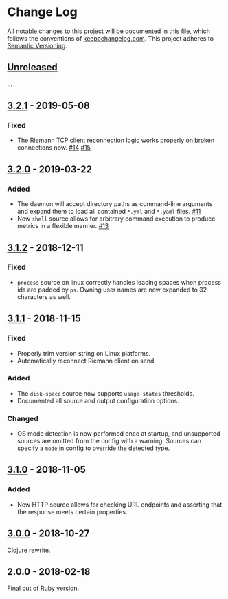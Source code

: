 Change Log
==========

All notable changes to this project will be documented in this file, which
follows the conventions of [keepachangelog.com](http://keepachangelog.com/).
This project adheres to [Semantic Versioning](http://semver.org/).

## [Unreleased]

...

## [3.2.1] - 2019-05-08

### Fixed
- The Riemann TCP client reconnection logic works properly on broken connections
  now.
  [#14](//github.com/greglook/solanum/issues/14)
  [#15](//github.com/greglook/solanum/pull/15)

## [3.2.0] - 2019-03-22

### Added
- The daemon will accept directory paths as command-line arguments and expand
  them to load all contained `*.yml` and `*.yaml` files.
  [#11](//github.com/greglook/solanum/issues/11)
- New `shell` source allows for arbitrary command execution to produce metrics
  in a flexible manner.
  [#13](//github.com/greglook/solanum/issues/13)

## [3.1.2] - 2018-12-11

### Fixed
- `process` source on linux correctly handles leading spaces when process ids
  are padded by `ps`. Owning user names are now expanded to 32 characters as
  well.

## [3.1.1] - 2018-11-15

### Fixed
- Properly trim version string on Linux platforms.
- Automatically reconnect Riemann client on send.

### Added
- The `disk-space` source now supports `usage-states` thresholds.
- Documented all source and output configuration options.

### Changed
- OS mode detection is now performed once at startup, and unsupported sources
  are omitted from the config with a warning. Sources can specify a `mode` in
  config to override the detected type.

## [3.1.0] - 2018-11-05

### Added
- New HTTP source allows for checking URL endpoints and asserting that the
  response meets certain properties.

## [3.0.0] - 2018-10-27

Clojure rewrite.

## 2.0.0 - 2018-02-18

Final cut of Ruby version.

[Unreleased]: https://github.com/greglook/solanum/compare/3.2.1...HEAD
[3.2.1]: https://github.com/greglook/solanum/compare/3.2.0...3.2.1
[3.2.0]: https://github.com/greglook/solanum/compare/3.1.2...3.2.0
[3.1.2]: https://github.com/greglook/solanum/compare/3.1.1...3.1.2
[3.1.1]: https://github.com/greglook/solanum/compare/3.1.0...3.1.1
[3.1.0]: https://github.com/greglook/solanum/compare/3.0.0...3.1.0
[3.0.0]: https://github.com/greglook/solanum/compare/2.0.0...3.0.0
